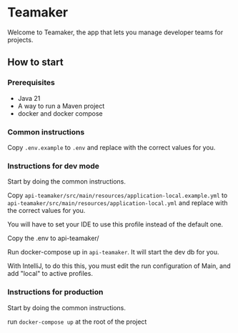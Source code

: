 # Teamaker

Welcome to Teamaker, the app that lets you manage developer teams for projects.

## How to start

### Prerequisites

- Java 21
- A way to run a Maven project
- docker and docker compose

### Common instructions

Copy `.env.example` to `.env` and replace with the correct values for you.

### Instructions for dev mode

Start by doing the common instructions.

Copy `api-teamaker/src/main/resources/application-local.example.yml` to `api-teamaker/src/main/resources/application-local.yml` and replace with the correct values for you.

You will have to set your IDE to use this profile instead of the default one.

Copy the .env to api-teamaker/

Run docker-compose up in `api-teamaker`. It will start the dev db for you.

With IntelliJ, to do this this, you must edit the run configuration of Main, and add "local" to active profiles.

### Instructions for production

Start by doing the common instructions.

run `docker-compose up` at the root of the project

